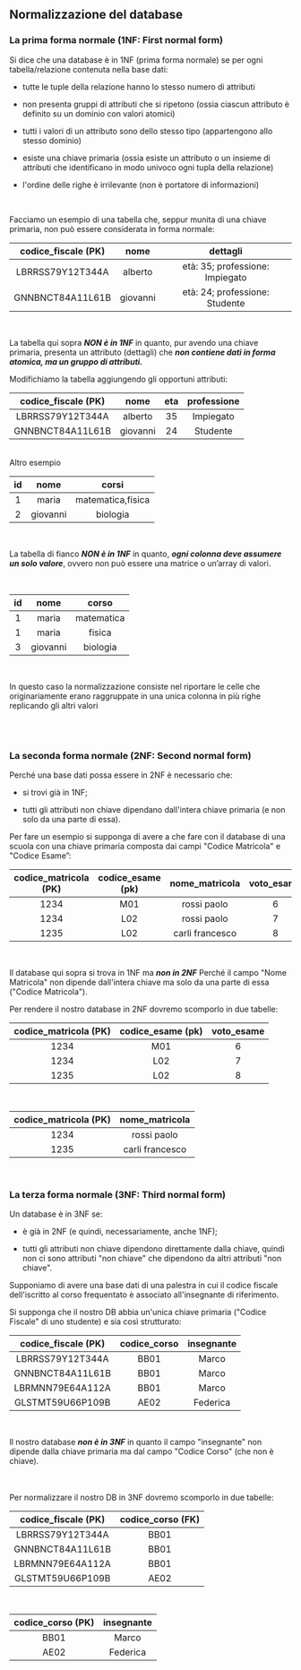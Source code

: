## Normalizzazione del database

### La prima forma normale (1NF: First normal form)
Si dice che una database è in 1NF (prima forma normale) se per ogni tabella/relazione contenuta nella base dati:

- tutte le tuple della relazione hanno lo stesso numero di attributi

- non presenta gruppi di attributi che si ripetono (ossia ciascun attributo è definito su un dominio con valori
atomici)

- tutti i valori di un attributo sono dello stesso tipo (appartengono allo stesso dominio)

- esiste una chiave primaria (ossia esiste un attributo o un insieme di attributi che identificano in modo univoco
ogni tupla della relazione)

- l'ordine delle righe è irrilevante (non è portatore di informazioni)
<br>

Facciamo un esempio di una tabella che, seppur munita di una chiave primaria, non può essere considerata in forma normale:
<br>

|codice_fiscale (PK)|nome|dettagli|
|:-:|:-:|:-:|
|LBRRSS79Y12T344A|alberto|età: 35; professione: Impiegato|
|GNNBNCT84A11L61B|giovanni|età: 24; professione: Studente|

<br>

La tabella qui sopra ***NON è in 1NF*** in quanto, pur avendo una chiave primaria,
presenta un attributo (dettagli) che ***non contiene dati in forma atomica, ma un
gruppo di attributi.***

Modifichiamo la tabella aggiungendo gli opportuni attributi:
<br>

|codice_fiscale (PK)|nome|eta|professione
|:-:|:-:|:-:|:-:|
|LBRRSS79Y12T344A|alberto|35|Impiegato|
|GNNBNCT84A11L61B|giovanni|24|Studente|

<br>
Altro esempio

<br>

|id|nome|corsi|
|:-:|:-:|:-:|
|1|maria|matematica,fisica|
|2|giovanni|biologia|

<br>

La tabella di fianco ***NON è in 1NF*** in quanto, ***ogni colonna deve
assumere un solo valore***, ovvero non può essere una matrice o
un’array di valori.

<br>

|id|nome|corso|
|:-:|:-:|:-:|   
|1|maria|matematica|
|1|maria|fisica|
|3|giovanni|biologia|

<br>

In questo caso la normalizzazione consiste nel riportare le celle
che originariamente erano raggruppate in una unica colonna in più
righe replicando gli altri valori

<br><br>

### La seconda forma normale (2NF: Second normal form)

Perché una base dati possa essere in 2NF è necessario che:
- si trovi già in 1NF;

- tutti gli attributi non chiave dipendano dall'intera chiave primaria (e non solo da una parte di essa).

Per fare un esempio si supponga di avere a che fare con il database di una scuola con una chiave primaria composta dai campi "Codice Matricola" e "Codice Esame”:
<br>

|codice_matricola (PK)|codice_esame (pk)|nome_matricola|voto_esame|
|:-:|:-:|:-:|:-:|
|1234|M01|rossi paolo|6|
|1234|L02|rossi paolo|7|
|1235|L02|carli francesco|8|

<br>

Il database qui sopra si trova in 1NF ma ***non in 2NF***
Perché il campo "Nome Matricola" non dipende dall'intera chiave ma solo da una parte di essa
("Codice Matricola").

Per rendere il nostro database in 2NF dovremo scomporlo in due tabelle:
<br>

|codice_matricola (PK)|codice_esame (pk)|voto_esame|
|:-:|:-:|:-:|
|1234|M01|6|
|1234|L02|7|
|1235|L02|8|

<br>

|codice_matricola (PK)|nome_matricola|
|:-:|:-:|
|1234|rossi paolo|
|1235|carli francesco|

<br>

### La terza forma normale (3NF: Third normal form)

Un database è in 3NF se:
-  è già in 2NF (e quindi, necessariamente, anche 1NF);

- tutti gli attributi non chiave dipendono direttamente dalla
chiave, quindi non ci sono attributi "non chiave" che dipendono da
altri attributi "non chiave".

Supponiamo di avere una base dati di una palestra in cui il codice fiscale dell'iscritto al corso frequentato è associato all'insegnante di riferimento.

Si supponga che il nostro DB abbia un'unica chiave primaria ("Codice Fiscale" di uno studente) e sia così strutturato:
<br>

|codice_fiscale (PK)|codice_corso|insegnante|
|:-:|:-:|:-:|
|LBRRSS79Y12T344A|BB01|Marco|
|GNNBNCT84A11L61B|BB01|Marco|
|LBRMNN79E64A112A|BB01|Marco|
|GLSTMT59U66P109B|AE02|Federica|

<br>

Il nostro database ***non è in 3NF*** in quanto il campo "insegnante" non dipende dalla chiave
primaria ma dal campo "Codice Corso" (che non è chiave).
<br><br>

<br>
Per normalizzare il nostro DB in 3NF dovremo scomporlo in due tabelle:

<br>

|codice_fiscale (PK)|codice_corso (FK)|
|:-:|:-:|
|LBRRSS79Y12T344A|BB01|
|GNNBNCT84A11L61B|BB01|
|LBRMNN79E64A112A|BB01|
|GLSTMT59U66P109B|AE02|


<br>

|codice_corso (PK)|insegnante|
|:-:|:-:|
|BB01|Marco|
|AE02|Federica|